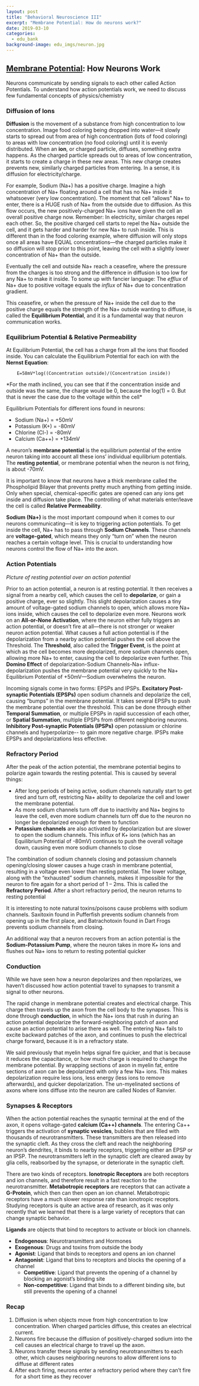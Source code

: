 ```yaml
---
layout: post
title: "Behavioral Neuroscience III"
excerpt: "Membrane Potential: How do neurons work?"
date: 2019-03-10
categories:
  - edu_bank
background-image: edu_imgs/neuron.jpg
---
```


## <u>Membrane Potential</u>: How Neurons Work

Neurons communicate by sending signals to each other called Action Potentials. To understand how action potentials work, we need to discuss few fundamental concepts of physics/chemistry  
### Diffusion of Ions
**Diffusion** is the movement of a substance from high concentration to low concentration. Image food coloring being dropped into water—it slowly starts to spread out from area of high concentration (lots of food coloring) to areas with low concentration (no food coloring) until it is evenly distributed. When an **ion**, or charged particle, diffuses, something extra happens. As the charged particle spreads out to areas of low concentration, it starts to create a charge in these new areas. This new charge creates prevents new, similarly charged particles from entering. In a sense, it is diffusion for electricity/charge.

For example, Sodium (Na+) has a positive charge. Imagine a high concentration of Na+ floating around a cell that has no Na+ inside it whatsoever (very low concentration). The moment that cell “allows” Na+ to enter, there is a HUGE rush of Na+ from the outside due to diffusion. As this flow occurs, the new positively-charged Na+ ions have given the cell an overall positive charge now. Remember: In electricity, similar charges repel each other. So, the positive charged cell starts to repel the Na+ outside the cell, and it gets harder and harder for new Na+ to rush inside. This is different than in the food coloring example, where diffusion will only stops once all areas have EQUAL concentrations—the charged particles make it so diffusion will stop prior to this point, leaving the cell with a slightly lower concentration of Na+ than the outside.

Eventually the cell and outside Na+ reach a ceasefire, where the pressure from the charges is too strong and the difference in diffusion is too low for any Na+ to make it inside. To some up with fancier language: The _efflux_ of Na+ due to positive voltage equals the _influx_ of Na+ due to concentration gradient.

This ceasefire, or when the pressure of Na+ inside the cell due to the positive charge equals the strength of the Na+ outside wanting to diffuse, is called the **Equilibrium Potential**, and it is a fundamental way that neuron communication works.


### Equilibrium Potential & Relative Permeability

At Equilibrium Potential, the cell has a charge from all the ions that flooded inside. You can calculate the Equilibrium Potential for each ion with the **Nernst Equation**:

        E=58mV*log⁡((Concentration outside)/(Concentration inside))

\*For the math inclined, you can see that if the concentration inside and outside was the same, the charge would be 0, because the log(1) = 0. But that is never the case due to the voltage within the cell\*


Equilibrium Potentials for different ions found in neurons:
- Sodium (Na+) = +50mV
- Potassium (K+) = -80mV
- Chlorine (Cl-) = -80mV
- Calcium (Ca++) = +134mV

A neuron’s **membrane potential** is the equilibrium potential of the entire neuron taking into account all these ions’ individual equilibrium potentials. The **resting potential**, or membrane potential when the neuron is not firing, is about -70mV.

It is important to know that neurons have a thick membrane called the Phospholipid Bilayer that prevents pretty much anything from getting inside. Only when special, chemical-specific gates are opened can any ions get inside and diffusion take place. The controlling of what materials enter/leave the cell is called **Relative Permeability**.

**Sodium (Na+)** is the most important compound when it comes to our neurons communicating—it is key to triggering action potentials. To get inside the cell, Na+ has to pass through **Sodium Channels**. These channels are **voltage-gated**, which means they only “turn on” when the neuron reaches a certain voltage level. This is crucial to understanding how neurons control the flow of Na+ into the axon.

### Action Potentials

*Picture of resting potential over an action potential*


Prior to an action potential, a neuron is at resting potential. It then receives a signal from a nearby cell, which causes the cell to **depolarize**, or gain a positive charge, ever so slightly. This slight depolarization causes a tiny amount of voltage-gated sodium channels to open, which allows more Na+ ions inside, which causes the cell to depolarize even more. Neurons work on an **All-or-None Activation**, where the neuron either fully triggers an action potential, or doesn’t fire at all—there is not stronger or weaker neuron action potential. What causes a full action potential is if the depolarization from a nearby action potential pushes the cell above the Threshold. The **Threshold**, also called the **Trigger Event**, is the point at which as the cell becomes more depolarized, more sodium channels open, allowing more Na+ to enter, causing the cell to depolarize even further. This **Domino Effect** of depolarization-Sodium Channels-Na+ influx-depolarization pushes the membrane potential very quickly to the Na+ Equilibrium Potential of +50mV—Sodium overwhelms the neuron.

Incoming signals come in two forms: EPSPs and IPSPs. **Excitatory Post-synaptic Potentials (EPSPs)** open sodium channels and depolarize the cell, causing “bumps” in the membrane potential. It takes several EPSPs to push the membrane potential over the threshold. This can be done through either **Temporal Summation**, or multiple EPSPs in rapid succession of each other, or **Spatial Summation**, multiple EPSPs from different neighboring neurons. **Inhibitory Post-synaptic Potentials (IPSPs)** open potassium or chlorine channels and hyperpolarize-- to gain more negative charge. IPSPs make EPSPs and depolarizations less effective.

### Refractory Period

After the peak of the action potential, the membrane potential begins to polarize again towards the resting potential. This is caused by several things:

- After long periods of being active, sodium channels naturally start to get tired and turn off, restricting Na+ ability to depolarize the cell and lower the membrane potential.
- As more sodium channels turn off due to inactivity and Na+ begins to leave the cell, even more sodium channels turn off due to the neuron no longer be depolarized enough for them to function
- **Potassium channels** are also activated by depolarization but are slower to open the sodium channels. This influx of K+ ions (which has an Equilibrium Potential of -80mV) continues to push the overall voltage down, causing even more sodium channels to close

The combination of sodium channels closing and potassium channels opening/closing slower causes a huge crash in membrane potential, resulting in a voltage even lower than resting potential. The lower voltage, along with the “exhausted” sodium channels, makes it impossible for the neuron to fire again for a short period of 1 – 2ms. This is called the **Refractory Period**. After a short refractory period, the neuron returns to resting potential

It is interesting to note natural toxins/poisons cause problems with sodium channels. Saxitoxin found in Pufferfish prevents sodium channels from opening up in the first place, and Batrachotoxin found in Dart Frogs prevents sodium channels from closing.

An additional way that a neuron recovers from an action potential is the **Sodium-Potassium Pump**, where the neuron takes in more K+ ions and flushes out Na+ ions to return to resting potential quicker

### Conduction

While we have seen how a neuron depolarizes and then repolarizes, we haven’t discussed how action potential travel to synapses to transmit a signal to other neurons.

The rapid change in membrane potential creates and electrical charge. This charge then travels up the axon from the cell body to the synapses. This is done through **conduction**, in which the Na+ ions that rush in during an action potential depolarize the forward-neighboring patch of axon and cause an action potential to arise there as well. The entering Na+ fails to excite backward patches of the axon, and continues to push the electrical charge forward, because it is in a refractory state.

We said previously that myelin helps signal fire quicker, and that is because it reduces the capacitance, or how much charge is required to change the membrane potential. By wrapping sections of axon in myelin fat, entire sections of axon can be depolarized with only a few Na+ ions. This makes depolarization require less ions, less energy (less ions to remove afterwards), and quicker depolarization. The un-myelinated sections of axons where ions diffuse into the neuron are called Nodes of Ranvier.

### Synapses & Receptors

When the action potential reaches the synaptic terminal at the end of the axon, it opens voltage-gated **calcium (Ca++) channels**. The entering Ca++ triggers the activation of **synaptic vesicles**, bubbles that are filled with thousands of neurotransmitters. These transmitters are then released into the synaptic cleft. As they cross the cleft and reach the neighboring neuron’s dendrites, it binds to nearby receptors, triggering either an EPSP or an IPSP. The neurotransmitters left in the synaptic cleft are cleared away by glia cells, reabsorbed by the synapse, or deteriorate in the synaptic cleft.

There are two kinds of receptors. **Ionotropic Receptors** are both receptors and ion channels, and therefore result in a fast reaction to the neurotransmitter. **Metabotropic receptors** are receptors that can activate a **G-Protein**, which then can then open an ion channel. Metabotropic receptors have a much slower response rate than ionotropic receptors. Studying receptors is quite an active area of research, as it was only recently that we learned that there is a large variety of receptors that can change synaptic behavior.

**Ligands** are objects that bind to receptors to activate or block ion channels.
- **Endogenous**: Neurotransmitters and Hormones
- **Exogenous**: Drugs and toxins from outside the body
- **Agonist**: Ligand that binds to receptors and opens an ion channel
- **Antagonist**: Ligand that bins to receptors and blocks the opening of a channel
    - **Competitive**: Ligand that prevents the opening of a channel by blocking an agonist’s binding site
    - **Non-competitive**: Ligand that binds to a different binding site, but still prevents the opening of a channel

### Recap
1. 	Diffusion is when objects move from high concentration to low concentration. When charged particles diffuse, this creates an electrical current.
2. Neurons fire because the diffusion of positively-charged sodium into the cell causes an electrical charge to travel up the axon.
3. Neurons transfer these signals by sending neurotransmitters to each other, which causes neighboring neurons to allow different ions to diffuse at different rates
4. After each firing, neurons enter a refractory period where they can’t fire for a short time as they recover
